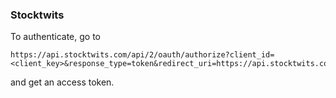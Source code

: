 ### Stocktwits

To authenticate, go to

```
https://api.stocktwits.com/api/2/oauth/authorize?client_id=<client_key>&response_type=token&redirect_uri=https://api.stocktwits.com&scope=read,watch_lists,publish_messages,publish_watch_lists,follow_users,follow_stocks
```

and get an access token.
